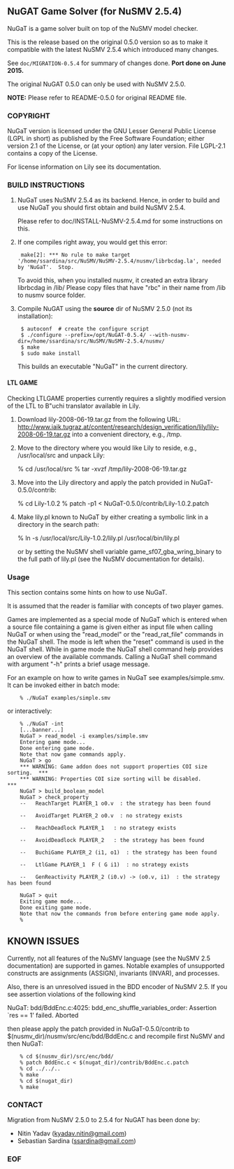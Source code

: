 ## NuGAT Game Solver (for NuSMV 2.5.4)

NuGaT is a game solver built on top of the NuSMV model checker.

This is the release based on the original 0.5.0 version so as to make
it compatible with the latest NuSMV 2.5.4 which introduced many changes.

See `doc/MIGRATION-0.5.4` for summary of changes done. **Port done on June 2015.**

The original NuGAT 0.5.0 can only be used with NuSMV 2.5.0.

**NOTE:** Please refer to README-0.5.0 for original README file.


### COPYRIGHT

NuGaT version is licensed under the GNU Lesser General Public
License (LGPL in short) as published by the Free Software Foundation;
either version 2.1 of the License, or (at your option) any later
version. File LGPL-2.1 contains a copy of the License.

For license information on Lily see its documentation.


### BUILD INSTRUCTIONS

1. NuGaT uses NuSMV 2.5.4 as its backend. Hence, in order to build and use
NuGaT you should first obtain and build NuSMV 2.5.4. 

    Please refer to doc/INSTALL-NuSMV-2.5.4.md for some instructions on this.

2. If one compiles right away, you would get this error:

        make[2]: *** No rule to make target '/home/ssardina/src/NuSMV/NuSMV-2.5.4/nusmv/librbcdag.la', needed by 'NuGaT'.  Stop.

    To avoid this, when you installed nusmv, it created an extra library librbcdag  in <nusmv-build-dir>/lib/ 
    Please copy files that have "rbc" in their name from <nusmv-build-dir>/lib to nusmv source folder.
  
3. Compile NuGAT using the **source** dir of NuSMV 2.5.0 (not its installation):

        $ autoconf  # create the configure script
        $ ./configure --prefix=/opt/NuGAT-0.5.4/ --with-nusmv-dir=/home/ssardina/src/NuSMV/NuSMV-2.5.4/nusmv/
        $ make
        $ sudo make install 

   This builds an executable "NuGaT" in the current directory.



#### LTL GAME


Checking LTLGAME properties currently requires a slightly modified version of the LTL to B\"uchi translator available in Lily.

   1. Download lily-2008-06-19.tar.gz from the following URL:
      http://www.iaik.tugraz.at/content/research/design_verification/lily/lily-2008-06-19.tar.gz
      into a convenient directory, e.g., /tmp.

   2. Move to the directory where you would like Lily to reside, e.g.,
      /usr/local/src and unpack Lily:

        % cd /usr/local/src
        % tar -xvzf /tmp/lily-2008-06-19.tar.gz

   3. Move into the Lily directory and apply the patch provided in
      NuGaT-0.5.0/contrib:

        % cd Lily-1.0.2
        % patch -p1 < NuGaT-0.5.0/contrib/Lily-1.0.2.patch

   4. Make lily.pl known to NuGaT by either creating a symbolic link
      in a directory in the search path:

        % ln -s /usr/local/src/Lily-1.0.2/lily.pl /usr/local/bin/lily.pl

      or by setting the NuSMV shell variable
      game_sf07_gba_wring_binary to the full path of lily.pl (see the
      NuSMV documentation for details).

### Usage

This section contains some hints on how to use NuGaT.

It is assumed that the reader is familiar with concepts of two player
games.

Games are implemented as a special mode of NuGaT which is entered when
a source file containing a game is given either as input file when
calling NuGaT or when using the "read_model" or the "read_rat_file"
commands in the NuGaT shell. The mode is left when the "reset" command
is used in the NuGaT shell. While in game mode the NuGaT shell command
help provides an overview of the available commands. Calling a NuGaT
shell command with argument "-h" prints a brief usage message.

For an example on how to write games in NuGaT see
examples/simple.smv. It can be invoked either in batch mode:

        % ./NuGaT examples/simple.smv

or interactively:

        % ./NuGaT -int
        [...banner...]
        NuGaT > read_model -i examples/simple.smv
        Entering game mode...
        Done entering game mode.
        Note that now game commands apply.
        NuGaT > go
        *** WARNING: Game addon does not support properties COI size sorting.  ***
        *** WARNING: Properties COI size sorting will be disabled.             ***
        NuGaT > build_boolean_model
        NuGaT > check_property
        --   ReachTarget PLAYER_1 o0.v  : the strategy has been found

        --   AvoidTarget PLAYER_2 o0.v  : no strategy exists

        --   ReachDeadlock PLAYER_1   : no strategy exists

        --   AvoidDeadlock PLAYER_2   : the strategy has been found

        --   BuchiGame PLAYER_2 (i1, o1)  : the strategy has been found

        --   LtlGame PLAYER_1  F ( G i1)  : no strategy exists

        --   GenReactivity PLAYER_2 (i0.v) -> (o0.v, i1)  : the strategy has been found

        NuGaT > quit
        Exiting game mode...
        Done exiting game mode.
        Note that now the commands from before entering game mode apply.
        %


## KNOWN ISSUES

Currently, not all features of the NuSMV language (see the NuSMV 2.5
documentation) are supported in games. Notable examples of unsupported
constructs are assignments (ASSIGN), invariants (INVAR), and
processes.

Also, there is an unresolved issued in the BDD encoder of NuSMV 2.5. If you
see assertion violations of the following kind

NuGaT: bdd/BddEnc.c:4025: bdd_enc_shuffle_variables_order: Assertion `res == 1' failed.
Aborted

then please apply the patch provided in NuGaT-0.5.0/contrib to
$(nusmv_dir)/nusmv/src/enc/bdd/BddEnc.c and recompile first NuSMV and
then NuGaT:

        % cd $(nusmv_dir)/src/enc/bdd/
        % patch BddEnc.c < $(nugat_dir)/contrib/BddEnc.c.patch
        % cd ../../..
        % make
        % cd $(nugat_dir)
        % make


### CONTACT

Migration from NuSMV 2.5.0 to 2.5.4 for NuGAT has been done by:

* Nitin Yadav (<kyadav.nitin@gmail.com>)
* Sebastian Sardina (ssardina@gmail.com) 


### EOF
